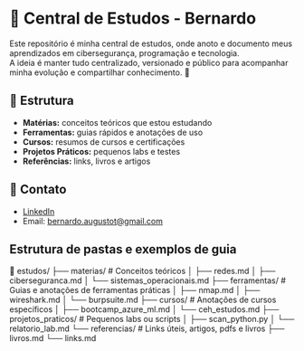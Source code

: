 # 📘 Central de Estudos - Bernardo

Este repositório é minha central de estudos, onde anoto e documento meus aprendizados em cibersegurança, programação e tecnologia.  
A ideia é manter tudo centralizado, versionado e público para acompanhar minha evolução e compartilhar conhecimento. 🚀

## 📂 Estrutura
- **Matérias:** conceitos teóricos que estou estudando
- **Ferramentas:** guias rápidos e anotações de uso
- **Cursos:** resumos de cursos e certificações
- **Projetos Práticos:** pequenos labs e testes
- **Referências:** links, livros e artigos

## 🔗 Contato
- [LinkedIn](https://www.linkedin.com/in/bernardo-augusto-996803189/)
- Email: bernardo.augustot@gmail.com




## Estrutura de pastas e exemplos de guia
📂 estudos/
 ├── materias/              # Conceitos teóricos
 │    ├── redes.md
 │    ├── ciberseguranca.md
 │    └── sistemas_operacionais.md
 ├── ferramentas/           # Guias e anotações de ferramentas práticas
 │    ├── nmap.md
 │    ├── wireshark.md
 │    └── burpsuite.md
 ├── cursos/                # Anotações de cursos específicos
 │    ├── bootcamp_azure_ml.md
 │    └── ceh_estudos.md
 ├── projetos_praticos/     # Pequenos labs ou scripts
 │    ├── scan_python.py
 │    └── relatorio_lab.md
 └── referencias/           # Links úteis, artigos, pdfs e livros
      ├── livros.md
      └── links.md